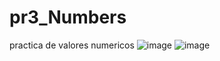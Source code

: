 # pr3_Numbers
practica de valores numericos
![image](https://github.com/user-attachments/assets/127e62b3-44ed-4e3a-9fcc-8331499a1d05)
![image](https://github.com/user-attachments/assets/0a2a38ec-5a23-44b4-9bec-2372ef48440e)
